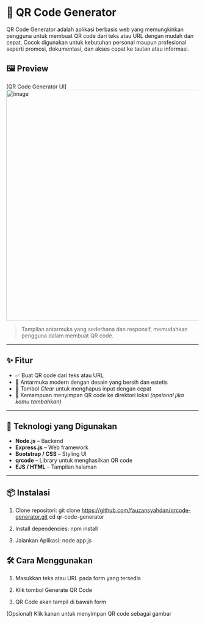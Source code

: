 # 📱 QR Code Generator

QR Code Generator adalah aplikasi berbasis web yang memungkinkan pengguna untuk membuat QR code dari teks atau URL dengan mudah dan cepat. Cocok digunakan untuk kebutuhan personal maupun profesional seperti promosi, dokumentasi, dan akses cepat ke tautan atau informasi.

## 🖼️ Preview

[QR Code Generator UI]<img width="858" height="605" alt="image" src="https://github.com/user-attachments/assets/4f34fa87-fb34-4a4a-8b06-ab99e5fd29ca" />


> Tampilan antarmuka yang sederhana dan responsif, memudahkan pengguna dalam membuat QR code.

---

## ✨ Fitur

- ✅ Buat QR code dari teks atau URL
- 🎨 Antarmuka modern dengan desain yang bersih dan estetis
- 🔁 Tombol *Clear* untuk menghapus input dengan cepat
- 💾 Kemampuan menyimpan QR code ke direktori lokal *(opsional jika kamu tambahkan)*

---

## 🚀 Teknologi yang Digunakan

- **Node.js** – Backend
- **Express.js** – Web framework
- **Bootstrap / CSS** – Styling UI
- **qrcode** – Library untuk menghasilkan QR code
- **EJS / HTML** – Tampilan halaman

---

## 📦 Instalasi

1. Clone repositori:
   git clone https://github.com/fauzansyahdan/qrcode-generator.git
   cd qr-code-generator

3. Install dependencies:
   npm install

4. Jalankan Aplikasi:
   node app.js

## 🛠️ Cara Menggunakan
   1. Masukkan teks atau URL pada form yang tersedia

   2. Klik tombol Generate QR Code

   3. QR Code akan tampil di bawah form

(Opsional) Klik kanan untuk menyimpan QR code sebagai gambar

